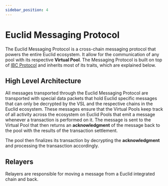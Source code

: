 ```yaml
---
sidebar_position: 4
---
```


# Euclid Messaging Protocol

The Euclid Messaging Protocol is a cross-chain messaging protocol that powers the entire Euclid ecosystem. It allow for the communication of any pool with its respective **Virtual Pool**. The Messaging Protocol is built on top of [IBC Protocol](https://www.ibcprotocol.dev/) and inherits most of its traits, which are explained below.

## High Level Architecture

All messages transported through the Euclid Messaging Protocol are transported with special data packets that hold Euclid specific messages that can only be decrypted by the VSL and the respective chains in the Euclid ecosystem. These messages ensure that the Virtual Pools keep track of all activity across the ecosystem on Euclid Pools that emit a message whenever a transaction is performed on it. The message is sent to the Virtual Pool that then returns an **acknowledgment** of the message back to the pool with the results of the transaction settlement.

The pool then finalizes its transaction by decrypting the **acknowledgment** and processing the transasction accordingly. 

## Relayers

Relayers are responsible for moving a message from a Euclid integrated chain and back.